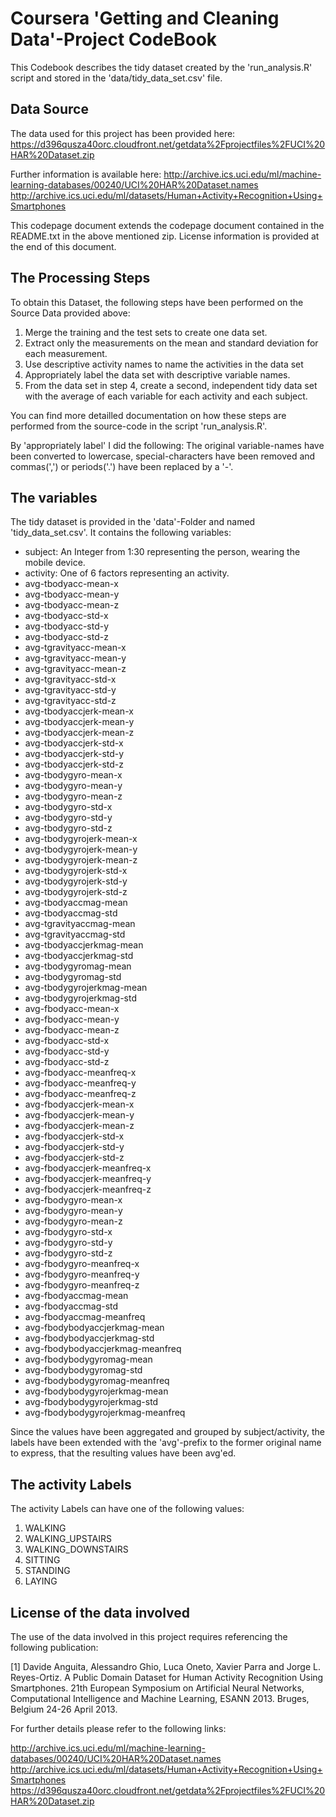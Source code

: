 # Coursera 'Getting and Cleaning Data'-Project CodeBook

This Codebook describes the tidy dataset created by the 'run_analysis.R' script and stored in the 'data/tidy_data_set.csv' file. 

## Data Source
The data used for this project has been provided here:
https://d396qusza40orc.cloudfront.net/getdata%2Fprojectfiles%2FUCI%20HAR%20Dataset.zip

Further information is available here:
http://archive.ics.uci.edu/ml/machine-learning-databases/00240/UCI%20HAR%20Dataset.names
http://archive.ics.uci.edu/ml/datasets/Human+Activity+Recognition+Using+Smartphones

This codepage document extends the codepage document contained in the README.txt in the above mentioned zip. License information is provided at the end of this document.

## The Processing Steps
To obtain this Dataset, the following steps have been performed on the Source Data provided above:

1.  Merge the training and the test sets to create one data set.
1.  Extract only the measurements on the mean and standard deviation for each measurement.
1.  Use descriptive activity names to name the activities in the data set
1.  Appropriately label the data set with descriptive variable names.
1.  From the data set in step 4, create a second, independent tidy data set with the average of each variable for each activity and each subject.

You can find more detailled documentation on how these steps are performed from the source-code in the script 'run_analysis.R'. 

By 'appropriately label' I did the following: The original variable-names have been converted to lowercase, special-characters have been removed and commas(',') or periods('.') have been replaced by a '-'.

## The variables
The tidy dataset is provided in the 'data'-Folder and named 'tidy_data_set.csv'. It contains the following variables:

* subject: An Integer from 1:30 representing the person, wearing the mobile device.
* activity: One of 6 factors representing an activity.
* avg-tbodyacc-mean-x
* avg-tbodyacc-mean-y
* avg-tbodyacc-mean-z
* avg-tbodyacc-std-x
* avg-tbodyacc-std-y
* avg-tbodyacc-std-z
* avg-tgravityacc-mean-x
* avg-tgravityacc-mean-y
* avg-tgravityacc-mean-z
* avg-tgravityacc-std-x
* avg-tgravityacc-std-y
* avg-tgravityacc-std-z
* avg-tbodyaccjerk-mean-x
* avg-tbodyaccjerk-mean-y
* avg-tbodyaccjerk-mean-z
* avg-tbodyaccjerk-std-x
* avg-tbodyaccjerk-std-y
* avg-tbodyaccjerk-std-z
* avg-tbodygyro-mean-x
* avg-tbodygyro-mean-y
* avg-tbodygyro-mean-z
* avg-tbodygyro-std-x
* avg-tbodygyro-std-y
* avg-tbodygyro-std-z
* avg-tbodygyrojerk-mean-x
* avg-tbodygyrojerk-mean-y
* avg-tbodygyrojerk-mean-z
* avg-tbodygyrojerk-std-x
* avg-tbodygyrojerk-std-y
* avg-tbodygyrojerk-std-z
* avg-tbodyaccmag-mean
* avg-tbodyaccmag-std
* avg-tgravityaccmag-mean
* avg-tgravityaccmag-std
* avg-tbodyaccjerkmag-mean
* avg-tbodyaccjerkmag-std
* avg-tbodygyromag-mean
* avg-tbodygyromag-std
* avg-tbodygyrojerkmag-mean
* avg-tbodygyrojerkmag-std
* avg-fbodyacc-mean-x
* avg-fbodyacc-mean-y
* avg-fbodyacc-mean-z
* avg-fbodyacc-std-x
* avg-fbodyacc-std-y
* avg-fbodyacc-std-z
* avg-fbodyacc-meanfreq-x
* avg-fbodyacc-meanfreq-y
* avg-fbodyacc-meanfreq-z
* avg-fbodyaccjerk-mean-x
* avg-fbodyaccjerk-mean-y
* avg-fbodyaccjerk-mean-z
* avg-fbodyaccjerk-std-x
* avg-fbodyaccjerk-std-y
* avg-fbodyaccjerk-std-z
* avg-fbodyaccjerk-meanfreq-x
* avg-fbodyaccjerk-meanfreq-y
* avg-fbodyaccjerk-meanfreq-z
* avg-fbodygyro-mean-x
* avg-fbodygyro-mean-y
* avg-fbodygyro-mean-z
* avg-fbodygyro-std-x
* avg-fbodygyro-std-y
* avg-fbodygyro-std-z
* avg-fbodygyro-meanfreq-x
* avg-fbodygyro-meanfreq-y
* avg-fbodygyro-meanfreq-z
* avg-fbodyaccmag-mean
* avg-fbodyaccmag-std
* avg-fbodyaccmag-meanfreq
* avg-fbodybodyaccjerkmag-mean
* avg-fbodybodyaccjerkmag-std
* avg-fbodybodyaccjerkmag-meanfreq
* avg-fbodybodygyromag-mean
* avg-fbodybodygyromag-std
* avg-fbodybodygyromag-meanfreq
* avg-fbodybodygyrojerkmag-mean
* avg-fbodybodygyrojerkmag-std
* avg-fbodybodygyrojerkmag-meanfreq

Since the values have been aggregated and grouped by subject/activity, the labels have been extended with the 'avg'-prefix to the former original name to express, that the resulting values have been avg'ed.

## The activity Labels
The activity Labels can have one of the following values:

1.  WALKING
1.  WALKING_UPSTAIRS
1.  WALKING_DOWNSTAIRS
1.  SITTING
1.  STANDING
1.  LAYING

## License of the data involved
The use of the data involved in this project requires referencing the following publication:

[1] Davide Anguita, Alessandro Ghio, Luca Oneto, Xavier Parra and Jorge L. Reyes-Ortiz. A Public Domain Dataset for Human Activity Recognition Using Smartphones. 21th European Symposium on Artificial Neural Networks, Computational Intelligence and Machine Learning, ESANN 2013. Bruges, Belgium 24-26 April 2013.

For further details please refer to the following links:

http://archive.ics.uci.edu/ml/machine-learning-databases/00240/UCI%20HAR%20Dataset.names
http://archive.ics.uci.edu/ml/datasets/Human+Activity+Recognition+Using+Smartphones
https://d396qusza40orc.cloudfront.net/getdata%2Fprojectfiles%2FUCI%20HAR%20Dataset.zip
